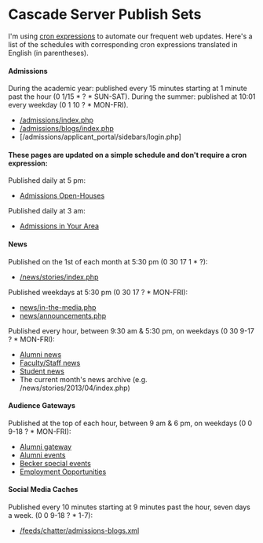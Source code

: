 # Cascade Server Publish Sets #

 I'm using [cron expressions](http://www.quartz-scheduler.org/documentation/quartz-1.x/tutorials/crontrigger) to automate our frequent web updates. Here's a list of the schedules with corresponding cron expressions translated in English (in parentheses).


#### Admissions ####

During the academic year: published every 15 minutes starting at 1 minute past the hour (0 1/15 * ? * SUN-SAT).
During the summer: published at 10:01 every weekday (0 1 10 ? * MON-FRI).
* [/admissions/index.php](http://www.union.edu/admissions/)
* [/admissions/blogs/index.php](http://www.union.edu/admissions/blogs/)
* [/admissions/applicant_portal/sidebars/login.php]


#### These pages are updated on a simple schedule and don't require a cron expression: ####

Published daily at 5 pm:

* [Admissions Open-Houses](http://www.union.edu/admissions/visit/open-houses/)

Published daily at 3 am:

* [Admissions in Your Area](http://www.union.edu/admissions/in-your-area/)


#### News ####

Published on the 1st of each month at 5:30 pm (0 30 17 1 * ?):

* [/news/stories/index.php](http://www.union.edu/news/stories/)

Published weekdays at 5:30 pm (0 30 17 ? * MON-FRI):

* [news/in-the-media.php](http://www.union.edu/news/in-the-media.php)
* [news/announcements.php](http://www.union.edu/news/announcements.php)

Published every hour, between 9:30 am & 5:30 pm, on weekdays (0 30 9-17 ? * MON-FRI):

* [Alumni news](http://www.union.edu/news/alumni.php)
* [Faculty/Staff news](http://www.union.edu/news/faculty-staff.php)
* [Student news](http://www.union.edu/news/students.php)
* The current month's news archive (e.g. /news/stories/2013/04/index.php)


#### Audience Gateways ####

Published at the top of each hour, between 9 am & 6 pm, on weekdays (0 0 9-18 ? * MON-FRI):

* [Alumni gateway](http://www.union.edu/alumni/)
* [Alumni events](http://www.union.edu/alumni/events/index.php)
* [Becker special events](http://www.union.edu/offices/career/students/events/)
* [Employment Opportunities](http://www.union.edu/offices/human-resources/jobs/)


#### Social Media Caches ####

Published every 10 minutes starting at 9 minutes past the hour, seven days a week.  (0 0 9-18 ? * 1-7):

* [/feeds/chatter/admissions-blogs.xml](http://www.union.edu/feeds/chatter/admissions-blogs.xml)